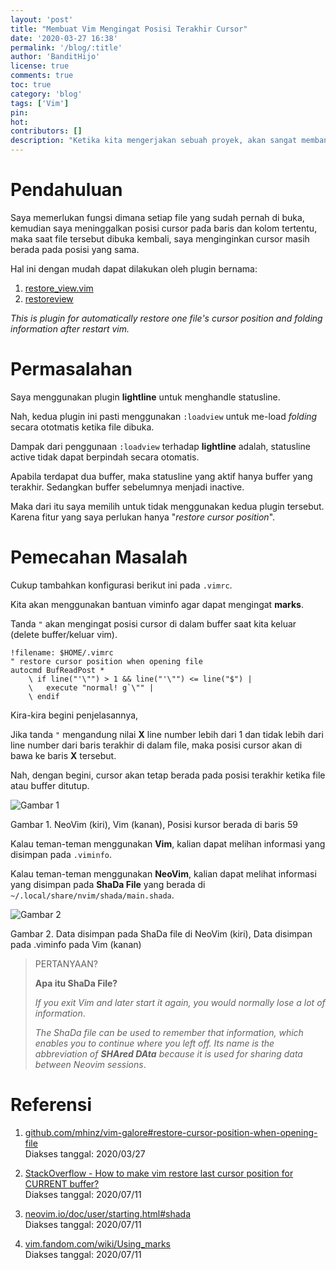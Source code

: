 ```yaml
---
layout: 'post'
title: "Membuat Vim Mengingat Posisi Terakhir Cursor"
date: '2020-03-27 16:38'
permalink: '/blog/:title'
author: 'BanditHijo'
license: true
comments: true
toc: true
category: 'blog'
tags: ['Vim']
pin:
hot:
contributors: []
description: "Ketika kita mengerjakan sebuah proyek, akan sangat membantu apabila cursor dapat tersimpan di posisi terakhir kita meninggalkannya. Apakah ini mungkin dilakukan oleh Vim? Tentu saja!"
---
```


# Pendahuluan

Saya memerlukan fungsi dimana setiap file yang sudah pernah di buka, kemudian saya meninggalkan posisi cursor pada baris dan kolom tertentu, maka saat file tersebut dibuka kembali, saya menginginkan cursor masih berada pada posisi yang sama.

Hal ini dengan mudah dapat dilakukan oleh plugin bernama:

1. [restore_view.vim](https://github.com/vim-scripts/restore_view.vim)
2. [restoreview](https://github.com/senderle/restoreview)

*This is plugin for automatically restore one file's cursor position and folding information after restart vim.*


# Permasalahan

Saya menggunakan plugin **lightline** untuk menghandle statusline.

Nah, kedua plugin ini pasti menggunakan `:loadview` untuk me-load *folding* secara ototmatis ketika file dibuka.

Dampak dari penggunaan `:loadview` terhadap **lightline** adalah, statusline active tidak dapat berpindah secara otomatis.

Apabila terdapat dua buffer, maka statusline yang aktif hanya buffer yang terakhir. Sedangkan buffer sebelumnya menjadi inactive.

Maka dari itu saya memilih untuk tidak menggunakan kedua plugin tersebut. Karena fitur yang saya perlukan hanya "*restore cursor position*".


# Pemecahan Masalah

Cukup tambahkan konfigurasi berikut ini pada `.vimrc`.

Kita akan menggunakan bantuan viminfo agar dapat mengingat **marks**.

Tanda `"` akan mengingat posisi cursor di dalam buffer saat kita keluar (delete buffer/keluar vim).

```viml
!filename: $HOME/.vimrc
" restore cursor position when opening file
autocmd BufReadPost *
    \ if line("'\"") > 1 && line("'\"") <= line("$") |
    \   execute "normal! g`\"" |
    \ endif
```

Kira-kira begini penjelasannya,

Jika tanda `"` mengandung nilai **X** line number lebih dari 1 dan tidak lebih dari line number dari baris terakhir di dalam file, maka posisi cursor akan di bawa ke baris **X** tersebut.

Nah, dengan begini, cursor akan tetap berada pada posisi terakhir ketika file atau buffer ditutup.

![Gambar 1](https://i.postimg.cc/1X2HrLyc/gambar-01.png)

Gambar 1. NeoVim (kiri), Vim (kanan), Posisi kursor berada di baris 59

Kalau teman-teman menggunakan **Vim**, kalian dapat melihan informasi yang disimpan pada `.viminfo`.

Kalau teman-teman menggunakan **NeoVim**, kalian dapat melihat informasi yang disimpan pada **ShaDa File** yang berada di `~/.local/share/nvim/shada/main.shada`.

![Gambar 2](https://i.postimg.cc/v8N3y65g/gambar-02.png)

Gambar 2. Data disimpan pada ShaDa file di NeoVim (kiri), Data disimpan pada .viminfo pada Vim (kanan)

> PERTANYAAN?
> 
> **Apa itu ShaDa File?**
> 
> *If you exit Vim and later start it again, you would normally lose a lot of information*.
> 
> *The ShaDa file can be used to remember that information, which enables you to continue where you left off.  Its name is the abbreviation of **SHAred DAta** because it is used for sharing data between Neovim sessions*.


# Referensi

1. [github.com/mhinz/vim-galore#restore-cursor-position-when-opening-file](https://github.com/mhinz/vim-galore#restore-cursor-position-when-opening-file)
<br>Diakses tanggal: 2020/03/27

2. [StackOverflow - How to make vim restore last cursor position for CURRENT buffer?](https://stackoverflow.com/a/57261040/4862516)
<br>Diakses tanggal: 2020/07/11

3. [neovim.io/doc/user/starting.html#shada](https://neovim.io/doc/user/starting.html#shada)
<br>Diakses tanggal: 2020/07/11

4. [vim.fandom.com/wiki/Using_marks](https://vim.fandom.com/wiki/Using_marks)
<br>Diakses tanggal: 2020/07/11
